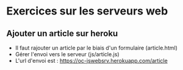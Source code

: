 # Exercices sur les serveurs web

## Ajouter un article sur heroku

- Il faut rajouter un article par le biais d'un formulaire (article.html)
- Gérer l'envoi vers le serveur (js/article.js)
- L'url d'envoi est :  https://oc-jswebsrv.herokuapp.com/article

